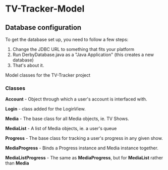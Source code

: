 TV-Tracker-Model
================

Database configuration
-------------------------------------
To get the database set up, you need to follow a few steps:
1. Change the JDBC URL to something that fits your platform
2. Run DerbyDatabase.java as a "Java Application" (this creates a new database)
3. That's about it.

Model classes for the TV-Tracker project

### Classes

__Account__ - Object through which a user's account is interfaced with.

__Login__ - class added for the LoginView.

__Media__ - The base class for all Media objects, ie. TV Shows.

__MediaList__ - A list of Media objects, ie. a user's queue

__Progress__ - The base class for tracking a user's progress in any given show.

__MediaProgress__ - Binds a Progress instance and Media instance together.

__MediaListProgress__ - The same as __MediaProgress__, but for __MediaList__ rather than __Media__


